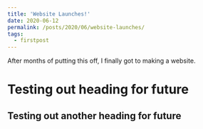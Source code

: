```yaml
---
title: 'Website Launches!'
date: 2020-06-12
permalink: /posts/2020/06/website-launches/
tags:
  - firstpost
---
```


After months of putting this off, I finally got to making a website.

Testing out heading for future
======

Testing out another heading for future
------
